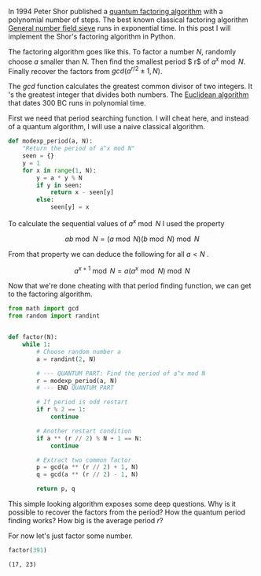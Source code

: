 In 1994 Peter Shor published a [quantum factoring
algorithm](https://arxiv.org/abs/quant-ph/9508027) with a polynomial number of
steps. The best known classical factoring algorithm [General number field
sieve](https://en.wikipedia.org/wiki/General_number_field_sieve) runs in
exponential time. In this post I will implement the Shor's factoring algorithm
in Python.

The factoring algorithm goes like this. To factor a number $N$, randomly
choose $a$ smaller than $N$. Then find the smallest period $
r$ of $a^x \bmod N$. Finally recover the factors from $gcd(a^{r/2}
\pm 1, N)$.

The $gcd$ function calculates the greatest common divisor of two integers. It
's the greatest integer that divides both numbers. The [Euclidean
algorithm](https://en.wikipedia.org/wiki/Euclidean_algorithm) that dates 300
BC runs in polynomial time.

First we need that period searching function. I will cheat here, and instead
of a quantum algorithm, I will use a naive classical algorithm.

```python
def modexp_period(a, N):
    "Return the period of a^x mod N"
    seen = {}
    y = 1
    for x in range(1, N):
        y = a * y % N
        if y in seen:
            return x - seen[y]
        else:
            seen[y] = x
```

To calculate the sequential values of $a^x \bmod N$ I used the property  
  
$$ ab \bmod N = (a \bmod N) (b \bmod N) \bmod N $$  

From that property we can deduce the following for all $a < N$ .  
  
$$ a^{x+1} \bmod N = a(a^x \bmod N) \bmod N $$  

Now that we're done cheating with that period finding function, we can get to
the factoring algorithm.

```python
from math import gcd
from random import randint


def factor(N):
    while 1:
        # Choose random number a
        a = randint(2, N)

        # --- QUANTUM PART: Find the period of a^x mod N
        r = modexp_period(a, N)
        # --- END QUANTUM PART

        # If period is odd restart
        if r % 2 == 1:
            continue

        # Another restart condition
        if a ** (r // 2) % N + 1 == N:
            continue

        # Extract two common factor
        p = gcd(a ** (r // 2) + 1, N)
        q = gcd(a ** (r // 2) - 1, N)

        return p, q
```

This simple looking algorithm exposes some deep questions. Why is it possible
to recover the factors from the period? How the quantum period finding works?
How big is the average period $r$?

For now let's just factor some number.

```python
factor(391)
```

    (17, 23)
